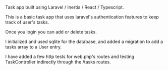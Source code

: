 Task app built using Laravel / Inertia / React / Typescript.

This is a basic task app that uses laravel's authentication features to keep track of user's tasks.

Once you login you can add or delete tasks.

I initialized and used sqlite for the database, and added a migration to add a tasks array to a User entry. 

I have added a few http tests for web.php's routes and testing TaskController indirectly through the /tasks routes.